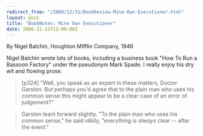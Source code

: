 ```yaml
---
redirect_from: "/2006/12/31/BookReview-Mine-Own-Executioner.html"
layout: post
title: "BookNotes: Mine Own Executioner"
date: 2006-12-31T12:00:00Z
---
```

By Nigel Balchin, Houghton Mifflin Company, 1946

Nigel Balchin wrote lots of books, including a business book "How
To Run a Bassoon Factory" under the pseudonym Mark Spade.  I really
enjoy his dry wit and flowing prose.


> [p324] "Well, you speak as an expert in these matters, Doctor
> Garsten.  But perhaps you'd agree that to the plain man who uses his
> common sense this might appear to be a clear case of an error of
> judgement?"



> Garsten leant forward slightly. "To the plain man who uses his
> common sense," he said silkily, "everything is *always* clear -- after
> the event."
> 



